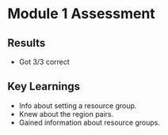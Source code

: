 # Module 1 Assessment

## Results
- Got 3/3 correct

## Key Learnings
- Info about setting a resource group.
- Knew about the region pairs.
- Gained information about resource groups.
